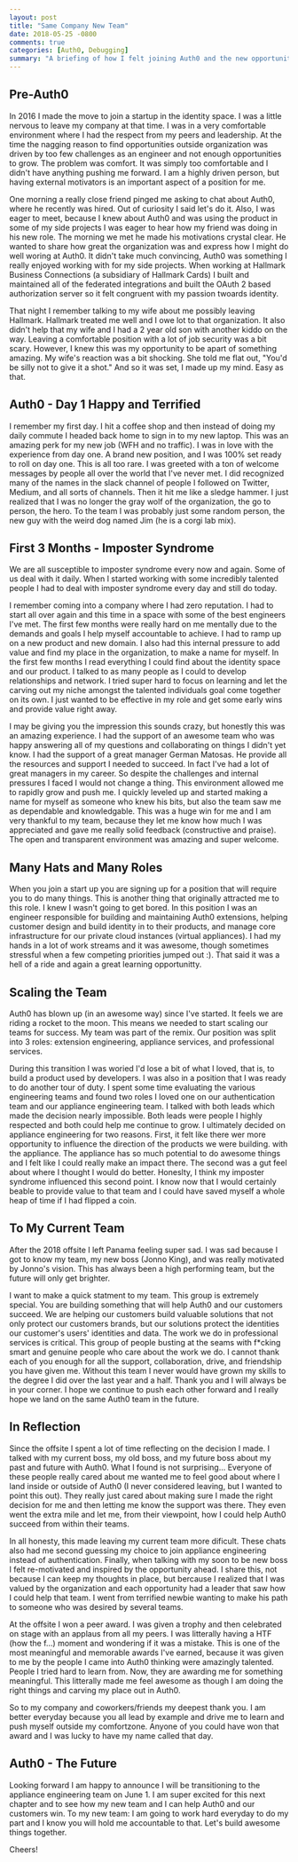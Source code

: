 ```yaml
---
layout: post
title: "Same Company New Team"
date: 2018-05-25 -0800
comments: true
categories: [Auth0, Debugging]
summary: "A briefing of how I felt joining Auth0 and the new opportunity ahead within Auth0." 
---
```


## Pre-Auth0

In 2016 I made the move to join a startup in the identity space.  I was a little nervous to leave my company at that time.  I was in a very comfortable environment where I had the respect from my peers and leadership.  At the time the nagging reason to find opportunities outside organization was driven by too few challenges as an engineer and not enough opportunities to grow.  The problem was comfort.  It was simply too comfortable and I didn't have anything pushing me forward.  I am a highly driven person, but having external motivators is an important aspect of a position for me.

One morning a really close friend pinged me asking to chat about Auth0, where he recently was hired.  Out of curiosity I said let's do it.  Also, I was eager to meet, because I knew about Auth0 and was using the product in some of my side projects I was eager to hear how my friend was doing in his new role.  The morning we met he made his motivations crystal clear.  He wanted to share how great the organization was and express how I might do well woring at Auth0.  It didn't take much convincing, Auth0 was something I really enjoyed working with for my side projects.  When working at Hallmark Business Connections (a subsidiary of Hallmark Cards) I built and maintained all of the federated integrations and built the OAuth 2 based authorization server so it felt congruent with my passion twoards identity.

That night I remember talking to my wife about me possibly leaving Hallmark.  Hallmark treated me well and I owe  lot to that organization.  It also didn't help that my wife and I had a 2 year old son with another kiddo on the way.  Leaving a comfortable position with a lot of job security was a bit scary.  However, I knew this was my opportunity to be apart of something amazing.  My wife's reaction was a bit shocking.  She told me flat out, "You'd be silly not to give it a shot."  And so it was set, I made up my mind.  Easy as that.

## Auth0 - Day 1  Happy and Terrified

I remember my first day.  I hit a coffee shop and then instead of doing my daily commute I headed back home to sign in to my new laptop.  This was an amazing perk for my new job (WFH and no traffic).  I was in love with the experience from day one.  A brand new position, and I was 100% set ready to roll on day one.  This is all too rare.  I was greeted with a ton of welcome messages by people all over the world that I've never met.  I did recognized many of the names in the slack channel of people I followed on Twitter, Medium, and all sorts of channels.  Then it hit me like a sledge hammer.  I just realized that I was no longer the gray wolf of the organization, the go to person, the hero.  To the team I was probably just some random person, the new guy with the weird dog named Jim (he is a corgi lab mix).

## First 3 Months - Imposter Syndrome

We are all susceptible to imposter syndrome every now and again.  Some of us deal with it daily.  When I started working with some incredibly talented people I had to deal with imposter syndrome every day and still do today.

I remember coming into a company where I had zero reputation.  I had to start all over again and this time in a space with some of the best engineers I've met.  The first few months were really hard on me mentally due to the demands and goals I help myself accountable to achieve.  I had to ramp up on a new product and new domain.  I also had this internal pressure to add value and find my place in the organization, to make a name for myself.  In the first few months I read everything I could find about the identity space and our product.  I talked to as many people as I could to develop relationships and network.  I tried super hard to focus on learning and let the carving out my niche amongst the talented individuals goal come together on its own.  I just wanted to be effective in my role and get some early wins and provide value right away.

I may be giving you the impression this sounds crazy, but honestly this was an amazing experience.  I had the support of an awesome team who was happy answering all of my questions and collaborating on things I didn't yet know.  I had the support of a great manager German Matosas.  He provide all the resources and support I needed to succeed.  In fact I've had a lot of great managers in my career.  So despite the challenges and internal pressures I faced I would not change a thing.  This environment allowed me to rapidly grow and push me.  I quickly leveled up and started making a name for myself as someone who knew his bits, but also the team saw me as dependable and knowledgable.  This was a huge win for me and I am very thankful to my team, because they let me know how much I was appreciated and gave me really solid feedback (constructive and praise).  The open and transparent environment was amazing and super welcome.

## Many Hats and Many Roles

When you join a start up you are signing up for a position that will require you to do many things.  This is another thing that originally attracted me to this role.  I knew I wasn't going to get bored.  In this position I was an engineer responsible for building and maintaining Auth0 extensions, helping customer design and build identity in to their products, and manage core infrastructure for our private cloud instances (virtual appliances).  I had my hands in a lot of work streams and it was awesome, though sometimes stressful when a few competing priorities jumped out :).  That said it was a hell of a ride and again a great learning opportunitty.

## Scaling the Team

Auth0 has blown up (in an awesome way) since I've started.  It feels we are riding a rocket to the moon.  This means we needed to start scaling our teams for success.  My team was part of the remix.  Our position was split into 3 roles: extension engineering, appliance services, and professional services.

During this transition I was woried I'd lose a bit of what I loved, that is, to build a product used by developers.  I was also in a position that I was ready to do another tour of duty.  I spent some time evaluating the various engineering teams and found two roles I loved one on our authentication team and our appliance engineering team.  I talked with both leads which made the decision nearly impossible.  Both leads were people I highly respected and both could help me continue to grow.  I ultimately decided on appliance engineering for two reasons.  First, it felt like there wer more opportunity to influence the direction of the products we were building. with the appliance.  The appliance has so much potential to do awesome things and I felt like I could really make an impact there.  The second was a gut feel about where I thought I would do better.  Honeslty, I think my imposter syndrome influenced this second point.  I know now that I would certainly beable to provide value to that team and I could have saved myself a whole heap of time if I had flipped a coin.

## To My Current Team

After the 2018 offsite I left Panama feeling super sad.  I was sad because I got to know my team, my new boss (Jonno King), and was really motivated by Jonno's vision. This has always been a high performing team, but the future will only get brighter.

I want to make a quick statment to my team.  This group is extremely special.  You are building something that will help Auth0 and our customers succeed.  We are helping our customers build valuable solutions that not only protect our customers brands, but our solutions protect the identities our customer's users' identities and data.  The work we do in professional services is critical.  This group of people busting at the seams with f*cking smart and genuine people who care about the work we do.  I cannot thank each of you enough for all the support, collaboration, drive, and friendship you have given me.  Without this team I never would have grown my skills to the degree I did over the last year and a half.  Thank you and I will always be in your corner. I hope we continue to push each other forward and I really hope we land on the same Auth0 team in the future.  

## In Reflection

Since the offsite I spent a lot of time reflecting on the decision I made.  I talked with my current boss, my old boss, and my future boss about my past and future with Auth0.  What I found is not surprising... Everyone of these people really cared about me wanted me to feel good about where I land inside or outside of Auth0 (I never considered leaving, but I wanted to point this out).  They really just cared about making sure I made the right decision for me and then letting me know the support was there.  They even went the extra mile and let me, from their viewpoint, how I could help Auth0 succeed from within their teams.

In all honesty, this made leaving my current team more dificult. These chats also had me second guessing my choice to join appliance engineering instead of authentication. Finally, when talking with my soon to be new boss I felt re-motivated and inspired by the opportunity ahead.  I share this, not because I can keep my thoughts in place, but bercause I realized that I was valued by the organization and each opportunity had a leader that saw how I could help that team.  I went from terrified newbie wanting to make his path to someone who was desired by several teams.

At the offsite I won a peer award.  I was given a trophy and then celebrated  on stage with an applaus from all my peers.  I was litterally having a HTF (how the f...) moment and wondering if it was a mistake.  This is one of the most meaningful and memorable awards I've earned, because it was given to me by the people I came into Auth0 thinking were amazingly talented.  People I tried hard to learn from.  Now, they are awarding me for something meaningful.  This litterally made me feel awesome as though I am doing the right things and carving my place out in Auth0.

So to my company and coworkers/friends my deepest thank you.  I am better everyday because you all lead by example and drive me to learn and push myself outside my comfortzone.  Anyone of you could have won that award and I was lucky to have my name called that day.

## Auth0 - The Future

Looking forward I am happy to announce I will be transitioning to the appliance engineering team on June 1.  I am super excited for this next chapter and to see how my new team and I can help Auth0 and our customers win.  To my new team: I am going to work hard everyday to do my part and I know you will hold me accountable to that.  Let's build awesome things together.

Cheers!
